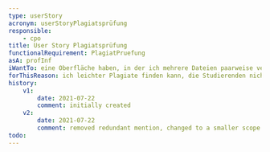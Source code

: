 ```yaml
---
type: userStory
acronym: userStoryPlagiatsprüfung
responsible:
    - cpo
title: User Story Plagiatsprüfung
functionalRequirement: PlagiatPruefung
asA: profInf 
iWantTo: eine Oberfläche haben, in der ich mehrere Dateien paarweise vergleichen lassen kann und potentielle Plagiate finden lassen kann
forThisReason: ich leichter Plagiate finden kann, die Studierenden nicht die Lösungen anderer übernehmen und davor abgeschreckt werden
history:
    v1:
        date: 2021-07-22
        comment: initially created
    v2: 
        date: 2021-07-22
        comment: removed redundant mention, changed to a smaller scope
todo: 
---
```


